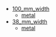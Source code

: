 * [100_mm_width](100_mm_width)
  * [metal](100_mm_width/metal)
* [38_mm_width](38_mm_width)
  * [metal](38_mm_width/metal)
